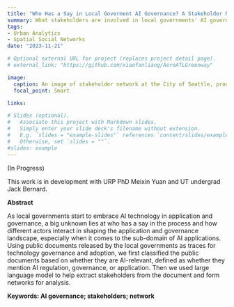 ```yaml
---
title: "Who Has a Say in Local Goverment AI Governance? A Stakeholder Network Analysis on AI-related Public Documents"
summary: What stakeholders are involved in local governments' AI governance? Does the stakeholder scene changes based on particular document types / topics? Do the stakeholder networks vary significantly across cities?  
tags:
- Urban Analytics
- Spatial Social Networks
date: "2023-11-21"

# Optional external URL for project (replaces project detail page).
# external_link: "https://github.com/xiaofanliang/AeroATLGreenway"

image:
  caption: An image of stakeholder network at the City of Seattle, produced by Jack Bernard. 
  focal_point: Smart

links:

# Slides (optional).
#   Associate this project with Markdown slides.
#   Simply enter your slide deck's filename without extension.
#   E.g. `slides = "example-slides"` references `content/slides/example-slides.md`.
#   Otherwise, set `slides = ""`.
#slides: example
---
```


(In Progress)

This work is in development with URP PhD Meixin Yuan and UT undergrad Jack Bernard. 

**Abstract**

As local governments start to embrace AI technology in application and governance, a big unknown lies at who has a say in the process and how different actors interact in shaping the application and governance landscape, especially when it comes to the sub-domain of AI applications. Using public documents released by the local governments as traces for technology governance and adoption, we first classified the public documents based on whether they are AI-relevant, defined as whether they mention AI regulation, governance, or application. Then we used large language model to help extract stakeholders from the document and form networks for analysis. 

**Keywords: AI governance; stakeholders; network**


